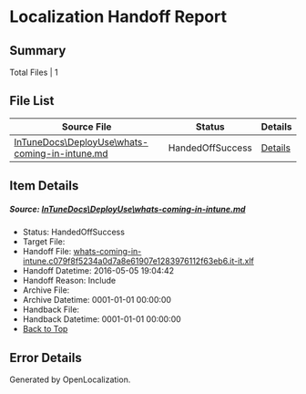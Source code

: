 # <a name='report-top'></a> Localization Handoff Report

## Summary
 Total Files | 1

## File List
 Source File | Status | Details 
 ----------- | ------ | ------- 
 [InTuneDocs\DeployUse\whats-coming-in-intune.md](https://github.com/Microsoft/IntuneDocs-pr/blob/a716209a5bb8ae074f3b2b09c69e3bca7b964566/InTuneDocs/DeployUse/whats-coming-in-intune.md) | HandedOffSuccess | [Details](#a983cbc5633ece8fcf624316b7d88001a0e1fce0273)

## Item Details
##### <a name='a983cbc5633ece8fcf624316b7d88001a0e1fce0273'></a> Source: [InTuneDocs\DeployUse\whats-coming-in-intune.md](https://github.com/Microsoft/IntuneDocs-pr/blob/a716209a5bb8ae074f3b2b09c69e3bca7b964566/InTuneDocs/DeployUse/whats-coming-in-intune.md)
* Status: HandedOffSuccess
* Target File: 
* Handoff File: [whats-coming-in-intune.c079f8f5234a0d7a8e61907e1283976112f63eb6.it-it.xlf](https://github.com/Microsoft/EM.handoff/blob/01c71b6f7b91abf00ae09636719b73506dda77ad/ol-handoff/Microsoft/IntuneDocs-pr.it-it/master/whats-coming-in-intune.c079f8f5234a0d7a8e61907e1283976112f63eb6.it-it.xlf)
* Handoff Datetime: 2016-05-05 19:04:42
* Handoff Reason: Include
* Archive File: 
* Archive Datetime: 0001-01-01 00:00:00
* Handback File: 
* Handback Datetime: 0001-01-01 00:00:00
* [Back to Top](#report-top)


## Error Details

Generated by OpenLocalization.
